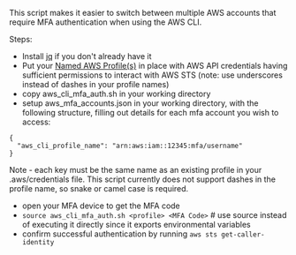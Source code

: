 This script makes it easier to switch between multiple AWS accounts that require MFA authentication when using the AWS CLI.

Steps:
- Install [jq](https://stedolan.github.io/jq/download/) if you don't already have it
- Put your [Named AWS Profile(s)](https://docs.aws.amazon.com/cli/latest/userguide/cli-multiple-profiles.html) in place with AWS API credentials having sufficient permissions to interact with AWS STS (note: use underscores instead of dashes in your profile names)
- copy aws_cli_mfa_auth.sh in your working directory
- setup aws_mfa_accounts.json in your working directory, with the following structure, filling out details for each mfa account you wish to access:

```
{
  "aws_cli_profile_name": "arn:aws:iam::12345:mfa/username"
}
```
Note - each key must be the same name as an existing profile in your .aws/credentials file. This script currently does not support dashes in the profile name, so snake or camel case is required.

- open your MFA device to get the MFA code
- `source aws_cli_mfa_auth.sh <profile> <MFA Code>` # use source instead of executing it directly since it exports environmental variables
- confirm successful authentication by running `aws sts get-caller-identity`
